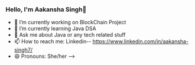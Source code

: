 ### Hello, I'm Aakansha Singh👋

- 🔭 I’m currently working on BlockChain Project
- 🌱 I’m currently learning Java DSA
- 💬 Ask me about Java or any tech related stuff
- 📫 How to reach me: Linkedin-- https://www.linkedin.com/in/aakansha-singh7/
- 😄 Pronouns: She/her
-->
